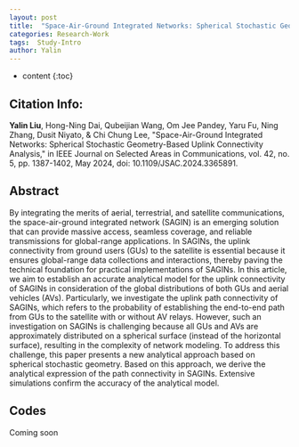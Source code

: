 ```yaml
---
layout: post
title:  "Space-Air-Ground Integrated Networks: Spherical Stochastic Geometry-Based Uplink Connectivity Analysis"
categories: Research-Work
tags:  Study-Intro
author: Yalin
---
```


* content
{:toc}

## Citation Info: 

**Yalin Liu**,  Hong-Ning Dai,  Qubeijian Wang,  Om Jee Pandey,  Yaru Fu,  Ning Zhang,  Dusit Niyato,  & Chi Chung Lee, "Space-Air-Ground Integrated Networks: Spherical Stochastic Geometry-Based Uplink Connectivity Analysis," in IEEE Journal on Selected Areas in Communications, vol. 42, no. 5, pp. 1387-1402, May 2024, doi: 10.1109/JSAC.2024.3365891. 

## Abstract

By integrating the merits of aerial, terrestrial, and satellite communications, the space-air-ground integrated network (SAGIN) is an emerging solution that can provide massive access, seamless coverage, and reliable transmissions for global-range applications. In SAGINs, the uplink connectivity from ground users (GUs) to the satellite is essential because it ensures global-range data collections and interactions, thereby paving the technical foundation for practical implementations of SAGINs. In this article, we aim to establish an accurate analytical model for the uplink connectivity of SAGINs in consideration of the global distributions of both GUs and aerial vehicles (AVs). Particularly, we investigate the uplink path connectivity of SAGINs, which refers to the probability of establishing the end-to-end path from GUs to the satellite with or without AV relays. However, such an investigation on SAGINs is challenging because all GUs and AVs are approximately distributed on a spherical surface (instead of the horizontal surface), resulting in the complexity of network modeling. To address this challenge, this paper presents a new analytical approach based on spherical stochastic geometry. Based on this approach, we derive the analytical expression of the path connectivity in SAGINs. Extensive simulations confirm the accuracy of the analytical model.

## Codes

Coming soon
